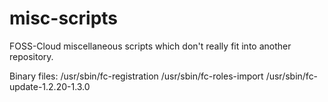 misc-scripts
============

FOSS-Cloud miscellaneous scripts which don't really fit into another repository.


Binary files:
 /usr/sbin/fc-registration
 /usr/sbin/fc-roles-import
 /usr/sbin/fc-update-1.2.20-1.3.0

